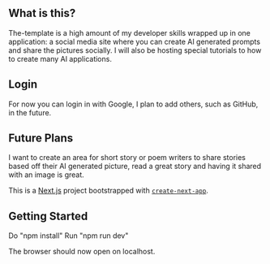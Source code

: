 ## What is this?
The-template is a high amount of my developer skills wrapped up in one application: a social media site where you can create AI generated prompts and share the pictures socially. I will also be hosting special tutorials to how to create many AI applications.

## Login
For now you can login in with Google, I plan to add others, such as GitHub, in the future.

## Future Plans
I want to create an area for short story or poem writers to share stories based off their AI generated picture, read a great story and having it shared with an image is great.

This is a [Next.js](https://nextjs.org/) project bootstrapped with [`create-next-app`](https://github.com/vercel/next.js/tree/canary/packages/create-next-app).

## Getting Started

Do "npm install"
Run "npm run dev"

The browser should now open on localhost.
